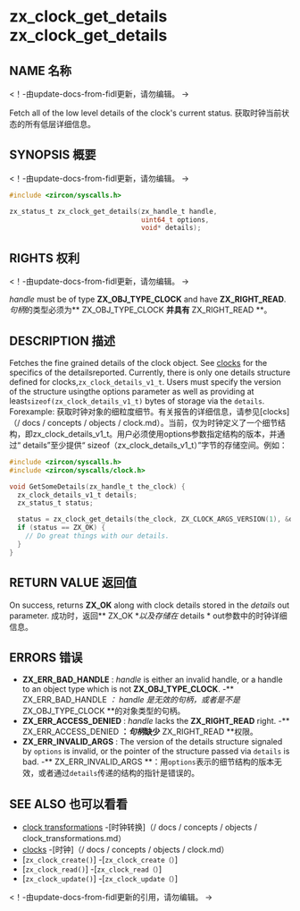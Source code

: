  
# zx_clock_get_details  zx_clock_get_details 

 
## NAME  名称 

<!-- Updated by update-docs-from-fidl, do not edit. -->  <！-由update-docs-from-fidl更新，请勿编辑。 ->

Fetch all of the low level details of the clock's current status.  获取时钟当前状态的所有低层详细信息。

 
## SYNOPSIS  概要 

<!-- Updated by update-docs-from-fidl, do not edit. -->  <！-由update-docs-from-fidl更新，请勿编辑。 ->

```c
#include <zircon/syscalls.h>

zx_status_t zx_clock_get_details(zx_handle_t handle,
                                 uint64_t options,
                                 void* details);
```
 

 
## RIGHTS  权利 

<!-- Updated by update-docs-from-fidl, do not edit. -->  <！-由update-docs-from-fidl更新，请勿编辑。 ->

*handle* must be of type **ZX_OBJ_TYPE_CLOCK** and have **ZX_RIGHT_READ**.  *句柄*的类型必须为** ZX_OBJ_TYPE_CLOCK **并具有** ZX_RIGHT_READ **。

 
## DESCRIPTION  描述 

Fetches the fine grained details of the clock object.  See [clocks](/docs/concepts/objects/clock.md) for the specifics of the detailsreported.  Currently, there is only one details structure defined for clocks,`zx_clock_details_v1_t`.  Users must specify the version of the structure usingthe options parameter as well as providing at least`sizeof(zx_clock_details_v1_t)` bytes of storage via the `details`.  Forexample: 获取时钟对象的细粒度细节。有关报告的详细信息，请参见[clocks]（/ docs / concepts / objects / clock.md）。当前，仅为时钟定义了一个细节结构，即zx_clock_details_v1_t。用户必须使用options参数指定结构的版本，并通过“ details”至少提供“ sizeof（zx_clock_details_v1_t）”字节的存储空间。例如：

```c
#include <zircon/syscalls.h>
#include <zircon/syscalls/clock.h>

void GetSomeDetails(zx_handle_t the_clock) {
  zx_clock_details_v1_t details;
  zx_status_t status;

  status = zx_clock_get_details(the_clock, ZX_CLOCK_ARGS_VERSION(1), &details);
  if (status == ZX_OK) {
    // Do great things with our details.
  }
}
```
 

 
## RETURN VALUE  返回值 

On success, returns **ZX_OK** along with clock details stored in the *details* out parameter. 成功时，返回** ZX_OK **以及存储在* details * out参数中的时钟详细信息。

 
## ERRORS  错误 

 
 - **ZX_ERR_BAD_HANDLE** : *handle* is either an invalid handle, or a handle to an object type which is not **ZX_OBJ_TYPE_CLOCK**. -** ZX_ERR_BAD_HANDLE **：* handle *是无效的句柄，或者是不是** ZX_OBJ_TYPE_CLOCK **的对象类型的句柄。
 - **ZX_ERR_ACCESS_DENIED** : *handle* lacks the **ZX_RIGHT_READ** right.  -** ZX_ERR_ACCESS_DENIED **：*句柄*缺少** ZX_RIGHT_READ **权限。
 - **ZX_ERR_INVALID_ARGS** : The version of the details structure signaled by `options` is invalid, or the pointer of the structure passed via `details` is bad. -** ZX_ERR_INVALID_ARGS **：用`options`表示的细节结构的版本无效，或者通过`details`传递的结构的指针是错误的。

 
## SEE ALSO  也可以看看 

 
 - [clock transformations](/docs/concepts/objects/clock_transformations.md)  -[时钟转换]（/ docs / concepts / objects / clock_transformations.md）
 - [clocks](/docs/concepts/objects/clock.md)  -[时钟]（/ docs / concepts / objects / clock.md）
 - [`zx_clock_create()`]  -[`zx_clock_create（）`]
 - [`zx_clock_read()`]  -[`zx_clock_read（）`]
 - [`zx_clock_update()`]  -[`zx_clock_update（）`]

<!-- References updated by update-docs-from-fidl, do not edit. -->  <！-由update-docs-from-fidl更新的引用，请勿编辑。 ->

